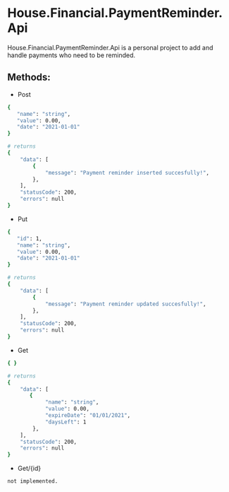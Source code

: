# House.Financial.PaymentReminder.Api

House.Financial.PaymentReminder.Api is a personal project to add and handle payments who need to be reminded.

## Methods:

- Post
```bash
{
   "name": "string",
   "value": 0.00,
   "date": "2021-01-01"
}

# returns
{
    "data": [
        {
            "message": "Payment reminder inserted succesfully!",            
        },        
    ],
    "statusCode": 200,
    "errors": null
}
```

- Put
```bash
{
   "id": 1,
   "name": "string",
   "value": 0.00,
   "date": "2021-01-01"
}

# returns
{
    "data": [
        {
            "message": "Payment reminder updated succesfully!",            
        },        
    ],
    "statusCode": 200,
    "errors": null
}
```

- Get
```bash
{ }

# returns
{
    "data": [
       {
            "name": "string",
            "value": 0.00,
            "expireDate": "01/01/2021",
            "daysLeft": 1
        },        
    ],
    "statusCode": 200,
    "errors": null
}
```

- Get/{id}
```bash
not implemented.
```
